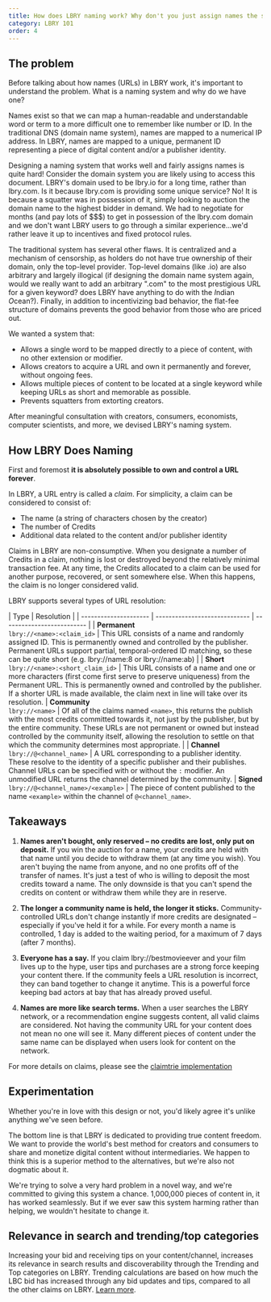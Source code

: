 ```yaml
---
title: How does LBRY naming work? Why don't you just assign names the same way as internet domains?
category: LBRY 101
order: 4
---
```


## The problem

Before talking about how names (URLs) in LBRY work, it's important to understand the problem. What is a naming system and why do we have one?

Names exist so that we can map a human-readable and understandable word or term to a more difficult one to remember like number or ID. In the traditional DNS (domain name system), names are mapped to a numerical IP address. In LBRY, names are mapped to a unique, permanent ID representing a piece of digital content and/or a publisher identity.

Designing a naming system that works well and fairly assigns names is quite hard! Consider the domain system you are likely using to access this document. LBRY's domain used to be lbry.io for a long time, rather than lbry.com. Is it because lbry.com is providing some unique service? No! It is because a squatter was in possession of it, simply looking to auction the domain name to the highest bidder in demand. We had to negotiate for months (and pay lots of $$$) to get in possession of the lbry.com domain and we don't want LBRY users to go through a similar experience...we'd rather leave it up to incentives and fixed protocol rules.  

The traditional system has several other flaws. It is centralized and a mechanism of censorship, as holders do not have true ownership of their domain, only the top-level provider. Top-level domains (like .io) are also arbitrary and largely illogical (if designing the domain name system again, would we really want to add an arbitrary ".com" to the most prestigious URL for a given keyword? does LBRY have anything to do with the *I*ndian *O*cean?). Finally, in addition to incentivizing bad behavior, the flat-fee structure of domains prevents the good behavior from those who are priced out.

We wanted a system that:

- Allows a single word to be mapped directly to a piece of content, with no other extension or modifier.
- Allows creators to acquire a URL and own it permanently and forever, without ongoing fees.
- Allows multiple pieces of content to be located at a single keyword while keeping URLs as short and memorable as possible.
- Prevents squatters from extorting creators.

After meaningful consultation with creators, consumers, economists, computer scientists, and more, we devised LBRY's naming system.

## How LBRY Does Naming

First and foremost **it is absolutely possible to own and control a URL forever**.

In LBRY, a URL entry is called a _claim_. For simplicity, a claim can be considered to consist of:

- The name (a string of characters chosen by the creator)
- The number of Credits
- Additional data related to the content and/or publisher identity

Claims in LBRY are non-consumptive. When you designate a number of Credits in a claim, nothing is lost or destroyed beyond the relatively minimal transaction fee. At any time, the Credits allocated to a claim can be used for another purpose, recovered, or sent somewhere else. When this happens, the claim is no longer considered valid.

LBRY supports several types of URL resolution:

| Type                 | Resolution                 |
| --------------------- | ----------------------------- | -------------------------- |
| **Permanent** <br/> `lbry://<name>:<claim_id>` | This URL consists of a name and randomly assigned ID. This is permanently owned and controlled by the publisher. Permanent URLs support partial, temporal-ordered ID matching, so these can be quite short (e.g. lbry://name:8 or lbry://name:ab) |
| **Short** <br/> `lbry://<name>:<short_claim_id>` | This URL consists of a name and one or more characters (first come first serve to preserve uniqueness) from the Permanent URL. This is permanently owned and controlled by the publisher. If a shorter URL is made available, the claim next in line will take over its resolution.
| **Community** <br/> `lbry://<name>` | Of all of the claims named `<name>`, this returns the publish with the most credits committed towards it, not just by the publisher, but by the entire community. These URLs are not permanent or owned but instead controlled by the community itself, allowing the resolution to settle on that which the community determines most appropriate. |
| **Channel** <br/> `lbry://@<channel_name>` | A URL corresponding to a publisher identity. These resolve to the identity of a specific publisher and their publishes. Channel URLs can be specified with or without the `:` modifier. An unmodified URL returns the channel determined by the community.
| **Signed** <br/> `lbry://@<channel_name>/<example>` | The piece of content published to the name `<example>` within the channel of `@<channel_name>`.

## Takeaways

1. **Names aren't bought, only reserved – no credits are lost, only put on deposit.** If you win the auction for a name, your credits are held with that name until you decide to withdraw them (at any time you wish). You aren't buying the name from anyone, and no one profits off of the transfer of names. It's just a test of who is willing to deposit the most credits toward a name. The only downside is that you can't spend the credits on content or withdraw them while they are in reserve.

2. **The longer a community name is held, the longer it sticks.** Community-controlled URLs don't change instantly if more credits are designated – especially if you've held it for a while. For every month a name is controlled, 1 day is added to the waiting period, for a maximum of 7 days (after 7 months).

3. **Everyone has a say.** If you claim lbry://bestmovieever and your film lives up to the hype, user tips and purchases are a strong force keeping your content there. If the community feels a URL resolution is incorrect, they can band together to change it anytime. This is a powerful force keeping bad actors at bay that has already proved useful.

4. **Names are more like search terms.** When a user searches the LBRY network, or a recommendation engine suggests content, all valid claims are considered. Not having the community URL for your content does not mean no one will see it. Many different pieces of content under the same name can be displayed when users look for content on the network.

For more details on claims, please see the [claimtrie implementation](https://lbry.tech/spec#claimtrie)

## Experimentation

Whether you're in love with this design or not, you'd likely agree it's unlike anything we've seen before.

The bottom line is that LBRY is dedicated to providing true content freedom. We want to provide the world's best method for creators and consumers to share and monetize digital content without intermediaries. We happen to think this is a superior method to the alternatives, but we're also not dogmatic about it.

We're trying to solve a very hard problem in a novel way, and we're committed to giving this system a chance. 1,000,000 pieces of content in, it has worked seamlessly. But if we ever saw this system harming rather than helping, we wouldn't hesitate to change it.

## Relevance in search and trending/top categories

Increasing your bid and receiving tips on your content/channel, increases its relevance in search results and discoverability through the Trending and Top categories on LBRY. Trending calculations are based on how much the LBC bid has increased through any bid updates and tips, compared to all the other claims on LBRY. [Learn more](/faq/trending).
